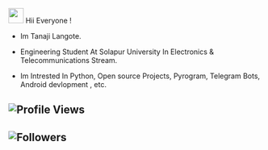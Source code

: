 <img src="https://raw.githubusercontent.com/MartinHeinz/MartinHeinz/master/wave.gif" width="30px"> Hii Everyone !
- Im Tanaji Langote.
- Engineering Student At Solapur University In Electronics & Telecommunications Stream.

- Im Intrested In Python, Open source Projects, Pyrogram,  Telegram Bots, Android devlopment , etc. 



## ![Profile Views](https://gpvc.arturio.dev/Mr-tanaji)


## ![Followers ](https://img.shields.io/github/followers/Mr-Tanaji?style=social)

